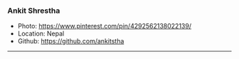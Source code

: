 ### Ankit Shrestha
- Photo: https://www.pinterest.com/pin/4292562138022139/
- Location: Nepal
- Github: https://github.com/ankitstha
***
